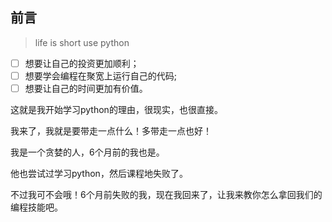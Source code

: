 ## 前言

> life is short 
> use python

- [ ] 想要让自己的投资更加顺利；
- [ ] 想要学会编程在聚宽上运行自己的代码;
- [ ] 想要让自己的时间更加有价值。

这就是我开始学习python的理由，很现实，也很直接。

我来了，我就是要带走一点什么！多带走一点也好！

我是一个贪婪的人，6个月前的我也是。

他也尝试过学习python，然后课程地失败了。

不过我可不会哦！6个月前失败的我，现在我回来了，让我来教你怎么拿回我们的编程技能吧。


